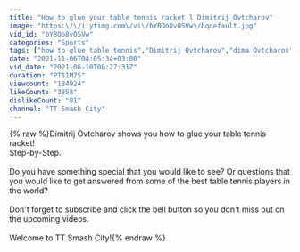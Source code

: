 ```yaml
---
title: "How to glue your table tennis racket l Dimitrij Ovtcharov"
image: "https:\/\/i.ytimg.com\/vi\/bYBOo8vOSVw\/hqdefault.jpg"
vid_id: "bYBOo8vOSVw"
categories: "Sports"
tags: ["how to glue table tennis","Dimitrij Ovtcharov","dima Ovtcharov"]
date: "2021-11-06T04:05:34+03:00"
vid_date: "2021-06-10T08:27:31Z"
duration: "PT11M7S"
viewcount: "184924"
likeCount: "3858"
dislikeCount: "81"
channel: "TT Smash City"
---
```

{% raw %}Dimitrij Ovtcharov shows you how to glue your table tennis racket! <br />Step-by-Step. <br /><br />Do you have something special that you would like to see? Or questions that you would like to get answered from some of the best table tennis players in the world? <br /><br />Don't forget to subscribe and click the bell button so you don't miss out on the upcoming videos. <br /><br />Welcome to TT Smash City!{% endraw %}
